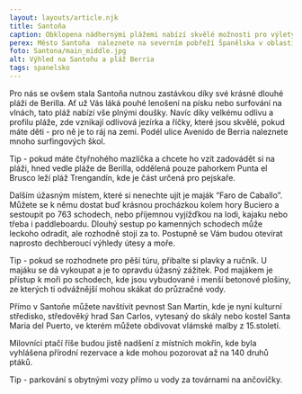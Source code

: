 ```yaml
---
layout: layouts/article.njk
title: Santoňa
caption: Obklopena nádhernými plážemi nabízí skvělé možnosti pro výlety i sportovní vyžití.
perex: Město Santoňa  naleznete na severním pobřeží Španělska v oblasti Kantábrie u stejnojmenného zálivu 45 kilometrů od města Santander. Je příjemným letoviskem, které je známé nejen svými plážemi, ale také jakožto hlavní konzervárenský přístav v Kantábrii, proslavený svými ančovičkami v oleji. Pokud zde budete určitě stojí za to, je ochutnat a případně se nechat provést celým výrobním procesem. 
foto: Santona/main_middle.jpg
alt: Výhled na Santoňu a pláž Berria
tags: spanelsko
---
```


Pro nás se ovšem stala Santoňa nutnou zastávkou díky své krásné dlouhé pláži de Berilla. Ať už Vás láká pouhé lenošení na písku nebo surfování na vlnách, tato pláž nabízí vše plnými doušky. Navíc díky velkému odlivu a profilu pláže, zde vznikají odlivová jezírka a říčky, které jsou skvělé, pokud máte děti - pro ně je to ráj na zemi. 
Podél ulice Avenido de Berria naleznete mnoho surfingových škol.

Tip - pokud máte čtyřnohého mazlíčka a chcete ho vzít zadovádět si na pláži, hned vedle pláže de Berilla, oddělená pouze pahorkem Punta el Brusco leží pláž Trengandín, kde je část určená pro pejskaře.

Dalším úžasným místem, které si nenechte ujít je maják “Faro de Caballo”. Můžete se k němu dostat buď krásnou procházkou kolem hory Buciero a sestoupit po 763 schodech, nebo příjemnou vyjížďkou na lodi, kajaku nebo třeba i paddleboardu. Dlouhý sestup po kamenných schodech může leckoho odradit, ale rozhodně stojí za to. Postupně se Vám budou otevírat naprosto dechberoucí výhledy útesy a moře. 

Tip - pokud se rozhodnete pro pěší túru, přibalte si plavky a ručník. U majáku se dá vykoupat a je to opravdu úžasný zážitek. Pod majákem je přístup k moři po schodech, kde jsou vybudované i menší betonové plošiny, ze kterých ti odvážnější mohou skákat do průzračné vody. 

Přímo v Santoňe můžete navštívit pevnost San Martin, kde je nyní kulturní středisko, středověký hrad San Carlos, vytesaný do skály nebo kostel Santa Maria del Puerto, ve kterém můžete obdivovat vlámské malby z 15.století.

Milovníci ptačí říše budou jistě nadšení z místních mokřin, kde byla vyhlášena přírodní rezervace a kde mohou pozorovat až na 140 druhů ptáků. 

Tip - parkování s obytnými vozy přímo u vody za továrnami na ančovičky.
